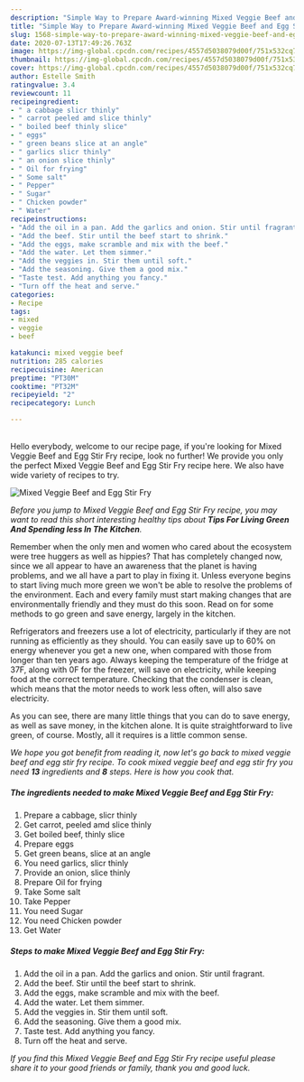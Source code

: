 ```yaml
---
description: "Simple Way to Prepare Award-winning Mixed Veggie Beef and Egg Stir Fry"
title: "Simple Way to Prepare Award-winning Mixed Veggie Beef and Egg Stir Fry"
slug: 1568-simple-way-to-prepare-award-winning-mixed-veggie-beef-and-egg-stir-fry
date: 2020-07-13T17:49:26.763Z
image: https://img-global.cpcdn.com/recipes/4557d5038079d00f/751x532cq70/mixed-veggie-beef-and-egg-stir-fry-recipe-main-photo.jpg
thumbnail: https://img-global.cpcdn.com/recipes/4557d5038079d00f/751x532cq70/mixed-veggie-beef-and-egg-stir-fry-recipe-main-photo.jpg
cover: https://img-global.cpcdn.com/recipes/4557d5038079d00f/751x532cq70/mixed-veggie-beef-and-egg-stir-fry-recipe-main-photo.jpg
author: Estelle Smith
ratingvalue: 3.4
reviewcount: 11
recipeingredient:
- " a cabbage slicr thinly"
- " carrot peeled amd slice thinly"
- " boiled beef thinly slice"
- " eggs"
- " green beans slice at an angle"
- " garlics slicr thinly"
- " an onion slice thinly"
- " Oil for frying"
- " Some salt"
- " Pepper"
- " Sugar"
- " Chicken powder"
- " Water"
recipeinstructions:
- "Add the oil in a pan. Add the garlics and onion. Stir until fragrant."
- "Add the beef. Stir until the beef start to shrink."
- "Add the eggs, make scramble and mix with the beef."
- "Add the water. Let them simmer."
- "Add the veggies in. Stir them until soft."
- "Add the seasoning. Give them a good mix."
- "Taste test. Add anything you fancy."
- "Turn off the heat and serve."
categories:
- Recipe
tags:
- mixed
- veggie
- beef

katakunci: mixed veggie beef 
nutrition: 285 calories
recipecuisine: American
preptime: "PT30M"
cooktime: "PT32M"
recipeyield: "2"
recipecategory: Lunch

---
```

<br>
Hello everybody, welcome to our recipe page, if you're looking for Mixed Veggie Beef and Egg Stir Fry recipe, look no further! We provide you only the perfect Mixed Veggie Beef and Egg Stir Fry recipe here. We also have wide variety of recipes to try.
<br>


![Mixed Veggie Beef and Egg Stir Fry](https://img-global.cpcdn.com/recipes/4557d5038079d00f/751x532cq70/mixed-veggie-beef-and-egg-stir-fry-recipe-main-photo.jpg)

<i>Before you jump to Mixed Veggie Beef and Egg Stir Fry recipe, you may want to read this short interesting healthy tips about 
<strong>Tips For Living Green And Spending less In The Kitchen</strong>.</i>
</br>

Remember when the only men and women who cared about the ecosystem were tree huggers as well as hippies? That has completely changed now, since we all appear to have an awareness that the planet is having problems, and we all have a part to play in fixing it. Unless everyone begins to start living much more green we won't be able to resolve the problems of the environment. Each and every family must start making changes that are environmentally friendly and they must do this soon. Read on for some methods to go green and save energy, largely in the kitchen.

Refrigerators and freezers use a lot of electricity, particularly if they are not running as efficiently as they should. You can easily save up to 60% on energy whenever you get a new one, when compared with those from longer than ten years ago. Always keeping the temperature of the fridge at 37F, along with 0F for the freezer, will save on electricity, while keeping food at the correct temperature. Checking that the condenser is clean, which means that the motor needs to work less often, will also save electricity.

As you can see, there are many little things that you can do to save energy, as well as save money, in the kitchen alone. It is quite straightforward to live green, of course. Mostly, all it requires is a little common sense.


<i>We hope you got benefit from reading it, now let's go back to mixed veggie beef and egg stir fry recipe. To cook mixed veggie beef and egg stir fry you need <strong>13</strong> ingredients and <strong>8</strong> steps. Here is how you cook that.
</i>

##### The ingredients needed to make Mixed Veggie Beef and Egg Stir Fry:

1. Prepare  a cabbage, slicr thinly
1. Get  carrot, peeled amd slice thinly
1. Get  boiled beef, thinly slice
1. Prepare  eggs
1. Get  green beans, slice at an angle
1. You need  garlics, slicr thinly
1. Provide  an onion, slice thinly
1. Prepare  Oil for frying
1. Take  Some salt
1. Take  Pepper
1. You need  Sugar
1. You need  Chicken powder
1. Get  Water


##### Steps to make Mixed Veggie Beef and Egg Stir Fry:

1. Add the oil in a pan. Add the garlics and onion. Stir until fragrant.
1. Add the beef. Stir until the beef start to shrink.
1. Add the eggs, make scramble and mix with the beef.
1. Add the water. Let them simmer.
1. Add the veggies in. Stir them until soft.
1. Add the seasoning. Give them a good mix.
1. Taste test. Add anything you fancy.
1. Turn off the heat and serve.


<i>If you find this Mixed Veggie Beef and Egg Stir Fry recipe useful please share it to your good friends or family, thank you and good luck.</i>
